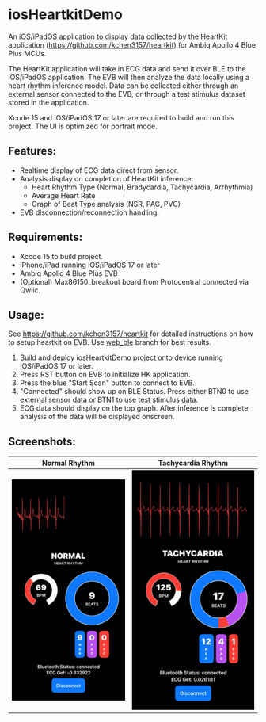 # iosHeartkitDemo

An iOS/iPadOS application to display data collected by the HeartKit application (https://github.com/kchen3157/heartkit) for Ambiq Apollo 4 Blue Plus MCUs.

The HeartKit application will take in ECG data and send it over BLE to the iOS/iPadOS application. The EVB will then analyze the data locally using a heart rhythm inference model. Data can be collected either through an external sensor connected to the EVB, or through a test stimulus dataset stored in the application.

Xcode 15 and iOS/iPadOS 17 or later are required to build and run this project. The UI is optimized for portrait mode.


## Features:
* Realtime display of ECG data direct from sensor.
* Analysis display on completion of HeartKit inference:
  * Heart Rhythm Type (Normal, Bradycardia, Tachycardia, Arrhythmia)
  * Average Heart Rate
  * Graph of Beat Type analysis (NSR, PAC, PVC)
* EVB disconnection/reconnection handling.


## Requirements:
* Xcode 15 to build project.
* iPhone/iPad running iOS/iPadOS 17 or later
* Ambiq Apollo 4 Blue Plus EVB
* (Optional) Max86150_breakout board from Protocentral connected via Qwiic.


## Usage:
See https://github.com/kchen3157/heartkit for detailed instructions on how to setup heartkit on EVB. Use [web_ble](https://github.com/kchen3157/heartkit/tree/web_ble) branch for best results.
1. Build and deploy iosHeartkitDemo project onto device running iOS/iPadOS 17 or later.
2. Press RST button on EVB to initialize HK application.
3. Press the blue "Start Scan" button to connect to EVB.
4. "Connected" should show up on BLE Status. Press either BTN0 to use external sensor data or BTN1 to use test stimulus data.
5. ECG data should display on the top graph. After inference is complete, analysis of the data will be displayed onscreen.

## Screenshots:

Normal Rhythm              |  Tachycardia Rhythm
:-------------------------:|:-------------------------:
![](https://github.com/kchen3157/iosHeartkitDemo/blob/main/ss_1.jpg?raw=true)  |  ![](https://github.com/kchen3157/iosHeartkitDemo/blob/main/ss_2.jpg?raw=true)
